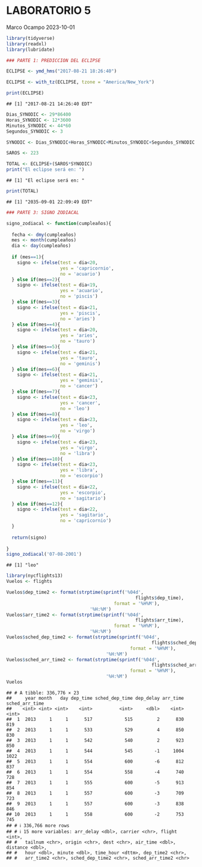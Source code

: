 LABORATORIO 5
================
Marco Ocampo
2023-10-01

``` r
library(tidyverse)
library(readxl)
library(lubridate)
```

``` r
### PARTE 1: PREDICCION DEL ECLIPSE

ECLIPSE <- ymd_hms("2017-08-21 18:26:40")

ECLIPSE <- with_tz(ECLIPSE, tzone = "America/New_York")

print(ECLIPSE)
```

    ## [1] "2017-08-21 14:26:40 EDT"

``` r
Dias_SYNODIC <- 29*86400
Horas_SYNODIC <- 12*3600
Minutos_SYNODIC <- 44*60
Segundos_SYNODIC <- 3

SYNODIC <- Dias_SYNODIC+Horas_SYNODIC+Minutos_SYNODIC+Segundos_SYNODIC

SAROS <- 223

TOTAL <- ECLIPSE+(SAROS*SYNODIC)
print("El eclipse será en: ")
```

    ## [1] "El eclipse será en: "

``` r
print(TOTAL)
```

    ## [1] "2035-09-01 22:09:49 EDT"

``` r
### PARTE 3: SIGNO ZODIACAL

signo_zodiacal <- function(cumpleaños){
  
  fecha <- dmy(cumpleaños)
  mes <- month(cumpleaños)
  dia <- day(cumpleaños)
  
  if (mes==1){
    signo <- ifelse(test = dia<20,
                    yes = 'capricornio',
                    no = 'acuario')
  } else if(mes==2){
    signo <- ifelse(test = dia<19,
                    yes = 'acuario',
                    no = 'piscis')
  } else if(mes==3){
    signo <- ifelse(test = dia<21,
                    yes = 'piscis',
                    no = 'aries')
  } else if(mes==4){
    signo <- ifelse(test = dia<20,
                    yes = 'aries',
                    no = 'tauro')
  } else if(mes==5){
    signo <- ifelse(test = dia<21,
                    yes = 'tauro',
                    no = 'geminis')
  } else if(mes==6){
    signo <- ifelse(test = dia<21,
                    yes = 'geminis',
                    no = 'cancer')
  } else if(mes==7){
    signo <- ifelse(test = dia<23,
                    yes = 'cancer',
                    no = 'leo')
  } else if(mes==8){
    signo <- ifelse(test = dia<23,
                    yes = 'leo',
                    no = 'virgo')
  } else if(mes==9){
    signo <- ifelse(test = dia<23,
                    yes = 'virgo',
                    no = 'libra')
  } else if(mes==10){
    signo <- ifelse(test = dia<23,
                    yes = 'libra',
                    no = 'escorpio')
  } else if(mes==11){
    signo <- ifelse(test = dia<22,
                    yes = 'escorpio',
                    no = 'sagitario')
  } else if(mes==12){
    signo <- ifelse(test = dia<22,
                    yes = 'sagitario',
                    no = 'capricornio')
  }
  
  return(signo)
  
}
signo_zodiacal('07-08-2001')
```

    ## [1] "leo"

``` r
library(nycflights13)
Vuelos <- flights

Vuelos$dep_time2 <- format(strptime(sprintf('%04d', 
                                                flights$dep_time), 
                                        format = '%H%M'),
                               '%H:%M')
Vuelos$arr_time2 <- format(strptime(sprintf('%04d', 
                                                flights$arr_time), 
                                        format = '%H%M'),
                               '%H:%M')
Vuelos$sched_dep_time2 <- format(strptime(sprintf('%04d', 
                                                      flights$sched_dep_time), 
                                              format = '%H%M'),
                                     '%H:%M')
Vuelos$sched_arr_time2 <- format(strptime(sprintf('%04d', 
                                                      flights$sched_arr_time), 
                                              format = '%H%M'),
                                     '%H:%M')
Vuelos
```

    ## # A tibble: 336,776 × 23
    ##     year month   day dep_time sched_dep_time dep_delay arr_time sched_arr_time
    ##    <int> <int> <int>    <int>          <int>     <dbl>    <int>          <int>
    ##  1  2013     1     1      517            515         2      830            819
    ##  2  2013     1     1      533            529         4      850            830
    ##  3  2013     1     1      542            540         2      923            850
    ##  4  2013     1     1      544            545        -1     1004           1022
    ##  5  2013     1     1      554            600        -6      812            837
    ##  6  2013     1     1      554            558        -4      740            728
    ##  7  2013     1     1      555            600        -5      913            854
    ##  8  2013     1     1      557            600        -3      709            723
    ##  9  2013     1     1      557            600        -3      838            846
    ## 10  2013     1     1      558            600        -2      753            745
    ## # ℹ 336,766 more rows
    ## # ℹ 15 more variables: arr_delay <dbl>, carrier <chr>, flight <int>,
    ## #   tailnum <chr>, origin <chr>, dest <chr>, air_time <dbl>, distance <dbl>,
    ## #   hour <dbl>, minute <dbl>, time_hour <dttm>, dep_time2 <chr>,
    ## #   arr_time2 <chr>, sched_dep_time2 <chr>, sched_arr_time2 <chr>
